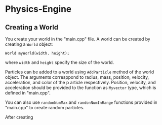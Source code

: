 # Physics-Engine

## Creating a World
You create your world in the "main.cpp" file.
A world can be created by creating a `World` object:
```
World myWorld(width, height);
```
where `width` and `height` specify the size of the world.

Particles can be added to a world using `AddParticle` method of the world object.
The arguments corresppond to radius, mass, position, velocity, acceleration, and color of the p article respectively. Position, velocity, and acceleration should be provided to the function as `Myvector` type, which is defined in "main.cpp".

You can also use `randonNumMax` and `randonNumInRange` functions provided in "main.cpp" to create random particles.

After creating